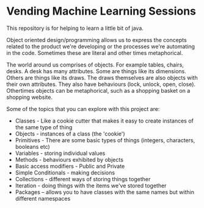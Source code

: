 # Vending Machine Learning Sessions

This repository is for helping to learn a little bit of java.

Object oriented design/programming allows us to express the concepts related to the product we're developing or the processes we're automating in the code. Sometimes these are literal and other times metaphorical.

The world around us comprises of objects. For example tables, chairs, desks. A desk has many attributes. Some are things like its dimensions. Others are things like its draws. The draws themselves are also objects with their own attributes. They also have behaviours (lock, unlock, open, close). Othertimes objects can be metaphorical, such as a shopping basket on a shopping website.

Some of the topics that you can explore with this project are:
* Classes - Like a cookie cutter that makes it easy to create instances of the same type of thing
* Objects - instances of a class (the 'cookie')
* Primitives - There are some basic types of things (integers, characters, booleans etc)
* Variables - storing individual values
* Methods - behaviours exhibited by objects
* Basic access modifiers - Public and Private
* Simple Conditionals - making decisions
* Collections - different ways of storing things together
* Iteration - doing things with the items we've stored together
* Packages – allows you to have classes with the same names but within different namespaces
